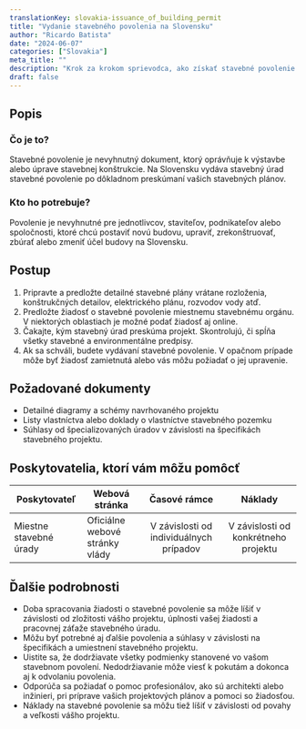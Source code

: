 ```yaml
---
translationKey: slovakia-issuance_of_building_permit
title: "Vydanie stavebného povolenia na Slovensku"
author: "Ricardo Batista"
date: "2024-06-07"
categories: ["Slovakia"]
meta_title: ""
description: "Krok za krokom sprievodca, ako získať stavebné povolenie na Slovensku"
draft: false
---
```


## Popis
### Čo je to?
Stavebné povolenie je nevyhnutný dokument, ktorý oprávňuje k výstavbe alebo úprave stavebnej konštrukcie. Na Slovensku vydáva stavebný úrad stavebné povolenie po dôkladnom preskúmaní vašich stavebných plánov.

### Kto ho potrebuje?
Povolenie je nevyhnutné pre jednotlivcov, staviteľov, podnikateľov alebo spoločnosti, ktoré chcú postaviť novú budovu, upraviť, zrekonštruovať, zbúrať alebo zmeniť účel budovy na Slovensku.

## Postup
1. Pripravte a predložte detailné stavebné plány vrátane rozloženia, konštrukčných detailov, elektrického plánu, rozvodov vody atď.
2. Predložte žiadosť o stavebné povolenie miestnemu stavebnému orgánu. V niektorých oblastiach je možné podať žiadosť aj online.
3. Čakajte, kým stavebný úrad preskúma projekt. Skontrolujú, či spĺňa všetky stavebné a environmentálne predpisy.
4. Ak sa schváli, budete vydávaní stavebné povolenie. V opačnom prípade môže byť žiadosť zamietnutá alebo vás môžu požiadať o jej upravenie.

## Požadované dokumenty
- Detailné diagramy a schémy navrhovaného projektu
- Listy vlastníctva alebo doklady o vlastníctve stavebného pozemku
- Súhlasy od špecializovaných úradov v závislosti na špecifikách stavebného projektu.

## Poskytovatelia, ktorí vám môžu pomôcť

| Poskytovateľ        |     Webová stránka     |     Časové rámce    |       Náklady      |
| --------------- | --------------- |  :-------------: | :-------------: |
| Miestne stavebné úrady     |      Oficiálne webové stránky vlády |     V závislosti od individuálnych prípadov   |       V závislosti od konkrétneho projektu     |

## Ďalšie podrobnosti
- Doba spracovania žiadosti o stavebné povolenie sa môže líšiť v závislosti od zložitosti vášho projektu, úplnosti vašej žiadosti a pracovnej záťaže stavebného úradu.
- Môžu byť potrebné aj ďalšie povolenia a súhlasy v závislosti na špecifikách a umiestnení stavebného projektu.
- Uistite sa, že dodržiavate všetky podmienky stanovené vo vašom stavebnom povolení. Nedodržiavanie môže viesť k pokutám a dokonca aj k odvolaniu povolenia.
- Odporúča sa požiadať o pomoc profesionálov, ako sú architekti alebo inžinieri, pri príprave vašich projektových plánov a pomoci so žiadosťou.
- Náklady na stavebné povolenie sa môžu tiež líšiť v závislosti od povahy a veľkosti vášho projektu.